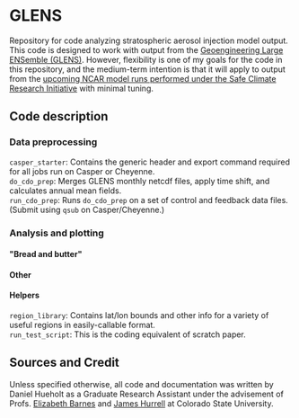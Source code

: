 # GLENS
Repository for code analyzing stratospheric aerosol injection model output. This code is designed to work with output from the [Geoengineering Large ENSemble (GLENS)](https://www.cesm.ucar.edu/projects/community-projects/GLENS/). However, flexibility is one of my goals for the code in this repository, and the medium-term intention is that it will apply to output from the [upcoming NCAR model runs performed under the Safe Climate Research Initiative](https://federallabs.org/news/ncar-noaa-lead-efforts-to-understand-risks-and-benefits-of-solar-geoenginering) with minimal tuning.

## Code description

### Data preprocessing
`casper_starter`: Contains the generic header and export command required for all jobs run on Casper or Cheyenne.  
`do_cdo_prep`: Merges GLENS monthly netcdf files, apply time shift, and calculates annual mean fields.  
`run_cdo_prep`: Runs `do_cdo_prep` on a set of control and feedback data files. (Submit using `qsub` on Casper/Cheyenne.)

### Analysis and plotting
#### "Bread and butter"

#### Other

#### Helpers
`region_library`: Contains lat/lon bounds and other info for a variety of useful regions in easily-callable format.  
`run_test_script`: This is the coding equivalent of scratch paper.

## Sources and Credit
Unless specified otherwise, all code and documentation was written by Daniel Hueholt as a Graduate Research Assistant under the advisement of Profs. [Elizabeth Barnes](https://sites.google.com/rams.colostate.edu/barnesresearchgroup/home) and [James Hurrell](https://sites.google.com/rams.colostate.edu/hurrellgroup/home) at Colorado State University.
